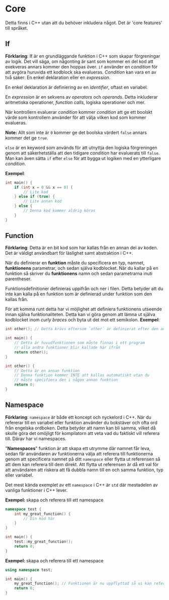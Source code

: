 # Core
Detta finns i C++ utan att du behöver inkludera något. Det är 'core features' till språket.


## If
__Förklaring__:
If är en grundläggande funktion i C++ som skapar förgreningar av logik. Det vill säga, om någonting är sant som kommer en del kod att exekveras annars kommer den hoppas över. `if` använder en _condition_ för att avgöra huruvida ett kodblock ska evalueras. _Condition_ kan vara en av två saker: En enkel deklaration eller en _expression_.

En enkel deklaration är definiering av en _identifier_, oftast en variabel.

En _expression_ är en sekvens av _operators_ och _operands_. Detta inkluderar aritmetiska operationer, _function calls_, logiska operationer och mer.

När kontrollern evaluerar _condition_ kommer _condition_ att ge ett boolskt värde som kontrollern använder för att välja vilken kod som kommer evalueras.

__Note:__ Allt som inte är `0` kommer ge det boolska värdert `false` annars kommer det ge `true`.

`else` är en keyword som används för att utnyttja den logiska förgreningen genom att säkerhetställa att den tidigare _condition_ har evaluerats till `false`. Man kan även sätta `if` efter `else` för att bygga ut logiken med en ytterligare _condition_.

__Exempel__:
```c++
int main() {
    if (int x = 0 && x == 0) {
        // Lite kod
    } else if (true) {
        // Lite annan kod
    } else {
        // Denna kod kommer aldrig köras
    }
}
```
## Function
__Förklaring__:
Detta är en bit kod som har kallas från en annan del av koden. Det är väldigt användbart för läslighet samt abstraktion i C++.

När du definierar en __funktion__ måste du specificera en typ, namnet, __funktionens__ parametrar, och sedan själva kodblocket. När du kallar på en funktion så skriver du __funktionens__ namn och sedan parametrarna inuti parentheser.

Funktionsdefinitioner definieras uppifrån och ner i filen. Detta betyder att du inte kan kalla på en funktion som är definierad under funktion som den kallas från.

För att komma runt detta har vi möjlighet att definiera funktionens utseende innan själva funktionaliteten. Detta kan vi göra genom att lämna ut själva kodblocket inom _curly braces_ och byta ut det mot ett semikolon.
__Exempel__:
```c++
int other(); // Detta krävs eftersom `other` är definierat efter den används

int main() {
    // Detta är huvudfunktionen som måste finnas i ett program
    // alla andra funktioner blir kallade här ifrån
    return other();
}

int other() {
    // Detta är en annan funktion
    // Denna funktion kommer INTE att kallas automatiskt utan du
    // måste specifiera den i någon annan funktion
    return 0;
}
```
## Namespace
__Förklaring__:
`namespace` är både ett koncept och nyckelord i C++. När du refererar till en variabel eller funktion använder du bokstäver och ofta ord från engelska ordboken. Detta betyder att namn kan bli samma, vilket då skulle göra det omöjligt för kompilatorn att veta vad du faktiskt vill referera till. Därav har vi namespaces.

"__Namespaces__" funktion är att skapa ett utrymme där namnet får leva, sedan får användaren av funktionerna välja att referera till funktionerna genom att specificera namnet på ditt `namespace` eller flytta ut referensen så att dem kan referera till dem direkt. Att flytta ut referensen är då ett val för att användaren att riskera att få dubbla namn till en och samma funktion, typ eller variabel.

Det mest kända exemplet av ett `namespace` i C++ är `std` där mestadelen av vanliga funktioner i C++ lever.

__Exempel:__ skapa och referera till ett namespace
```c++
namespace test {
    int my_great_function() {
        // Din kod här
    }
}

int main() {
    test::my_great_function();
    return 0;
}
```
__Exempel:__ skapa och referera till ett namespace
```c++
using namespace test;

int main() {
    my_great_function(); // Funktionen är nu uppflyttad så vi kan referera till den direkt
    return 0;
}

```
